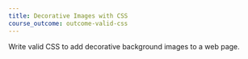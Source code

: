 ```yaml
---
title: Decorative Images with CSS
course_outcome: outcome-valid-css
---
```

Write valid CSS to add decorative background images to a web page.
